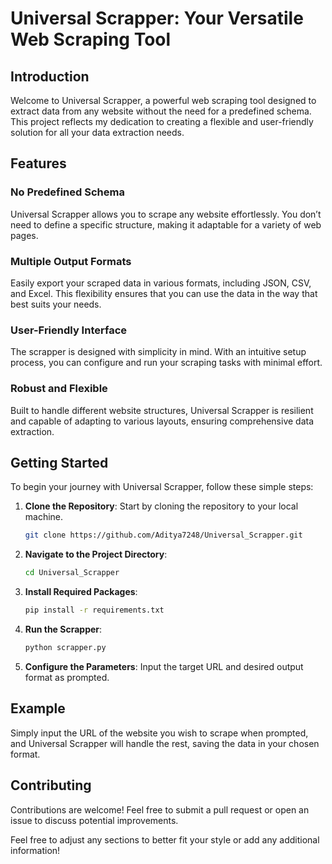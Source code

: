 # Universal Scrapper: Your Versatile Web Scraping Tool

## Introduction
Welcome to Universal Scrapper, a powerful web scraping tool designed to extract data from any website without the need for a predefined schema. This project reflects my dedication to creating a flexible and user-friendly solution for all your data extraction needs.

## Features
### No Predefined Schema
Universal Scrapper allows you to scrape any website effortlessly. You don’t need to define a specific structure, making it adaptable for a variety of web pages.

### Multiple Output Formats
Easily export your scraped data in various formats, including JSON, CSV, and Excel. This flexibility ensures that you can use the data in the way that best suits your needs.

### User-Friendly Interface
The scrapper is designed with simplicity in mind. With an intuitive setup process, you can configure and run your scraping tasks with minimal effort.

### Robust and Flexible
Built to handle different website structures, Universal Scrapper is resilient and capable of adapting to various layouts, ensuring comprehensive data extraction.

## Getting Started
To begin your journey with Universal Scrapper, follow these simple steps:

1. **Clone the Repository**: Start by cloning the repository to your local machine.
   ```bash
   git clone https://github.com/Aditya7248/Universal_Scrapper.git
   ```
2. **Navigate to the Project Directory**:
   ```bash
   cd Universal_Scrapper
   ```
3. **Install Required Packages**:
   ```bash
   pip install -r requirements.txt
   ```
4. **Run the Scrapper**:
   ```bash
   python scrapper.py
   ```
5. **Configure the Parameters**: Input the target URL and desired output format as prompted.

## Example
Simply input the URL of the website you wish to scrape when prompted, and Universal Scrapper will handle the rest, saving the data in your chosen format.

## Contributing
Contributions are welcome! Feel free to submit a pull request or open an issue to discuss potential improvements.


Feel free to adjust any sections to better fit your style or add any additional information!
